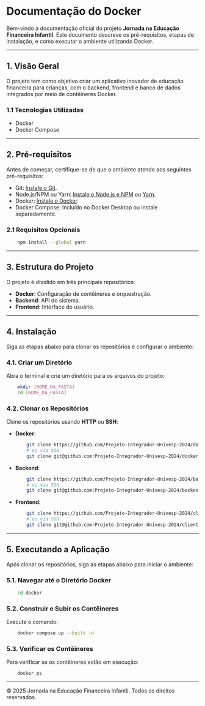 
# **Documentação do Docker**

Bem-vindo à documentação oficial do projeto **Jornada na Educação Financeira Infantil**. 
Este documento descreve os pré-requisitos, etapas de instalação, e como executar o ambiente utilizando Docker.

---

## **1. Visão Geral**
O projeto tem como objetivo criar um aplicativo inovador de educação financeira para crianças, com o backend, frontend e banco de dados integrados por meio de contêineres Docker.

### **1.1 Tecnologias Utilizadas**
- Docker
- Docker Compose

---

## **2. Pré-requisitos**
Antes de começar, certifique-se de que o ambiente atende aos seguintes pré-requisitos:

- Git: [Instale o Git](https://git-scm.com/).
- Node.js/NPM ou Yarn: [Instale o Node.js e NPM](https://nodejs.org/) ou [Yarn](https://yarnpkg.com/).
- Docker: [Instale o Docker](https://www.docker.com/).
- Docker Compose: Incluído no Docker Desktop ou instale separadamente.

### **2.1 Requisitos Opcionais**
```bash
	npm install --global yarn
```

---

## **3. Estrutura do Projeto**

O projeto é dividido em três principais repositórios:

-   **Docker**: Configuração de contêineres e orquestração.
-   **Backend**: API do sistema.
-   **Frontend**: Interface do usuário.

---

## **4. Instalação**


Siga as etapas abaixo para clonar os repositórios e configurar o ambiente:

### **4.1. Criar um Diretório**

Abra o terminal e crie um diretório para os arquivos do projeto:
```bash
	mkdir [NOME_DA_PASTA]
	cd [NOME_DA_PASTA]
```

### **4.2. Clonar os Repositórios**
Clone os repositórios usando **HTTP** ou **SSH**:
-   **Docker**:
    ```bash
	    git clone https://github.com/Projeto-Integrador-Univesp-2024/docker.git
	    # ou via SSH
	    git clone git@github.com:Projeto-Integrador-Univesp-2024/docker.git
    ```
-   **Backend**:
    ```bash
	    git clone https://github.com/Projeto-Integrador-Univesp-2024/backend.git
	    # ou via SSH
	    git clone git@github.com:Projeto-Integrador-Univesp-2024/backend.git
    ``` 
-   **Frontend**:
    ```bash
	    git clone https://github.com/Projeto-Integrador-Univesp-2024/client.git
	    # ou via SSH
	    git clone git@github.com:Projeto-Integrador-Univesp-2024/client.git
    ```
    
---

## **5. Executando a Aplicação**
Após clonar os repositórios, siga as etapas abaixo para iniciar o ambiente:

### **5.1. Navegar até o Diretório Docker**
```bash
	cd docker
```
### **5.2. Construir e Subir os Contêineres**
Execute o comando:
```bash
	docker compose up --build -d
```
### **5.3. Verificar os Contêineres**
Para verificar se os contêineres estão em execução:
```bash
	docker ps
```

---

© 2025 Jornada na Educação Financeira Infantil. Todos os direitos reservados.